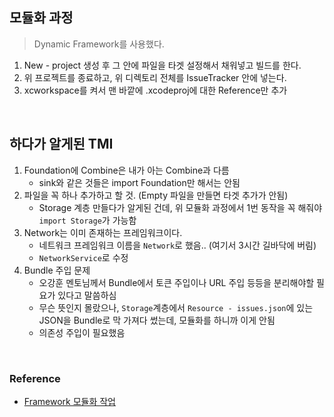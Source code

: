 ## 모듈화 과정
> Dynamic Framework를 사용했다.

1. New - project 생성 후 그 안에 파일을 타겟 설정해서 채워넣고 빌드를 한다.
2. 위 프로젝트를 종료하고, 위 디렉토리 전체를 IssueTracker 안에 넣는다.
3. xcworkspace를 켜서 맨 바깥에 .xcodeproj에 대한 Reference만 추가

<br>

## 하다가 알게된 TMI
1. Foundation에 Combine은 내가 아는 Combine과 다름
    - sink와 같은 것들은 import Foundation만 해서는 안됨
2. 파일을 꼭 하나 추가하고 할 것. (Empty 파일을 만들면 타겟 추가가 안됨)
    - Storage 계층 만들다가 알게된 건데, 위 모듈화 과정에서 1번 동작을 꼭 해줘야 `import Storage`가 가능함
3. Network는 이미 존재하는 프레임워크이다.
    - 네트워크 프레임워크 이름을 `Network`로 했음.. (여기서 3시간 길바닥에 버림)
    - `NetworkService`로 수정
4. Bundle 주입 문제
    - 오강훈 멘토님께서 Bundle에서 토큰 주입이나 URL 주입 등등을 분리해야할 필요가 있다고 말씀하심
    - 무슨 뜻인지 몰랐으나, `Storage`계층에서 `Resource - issues.json`에 있는 JSON을 Bundle로 막 가져다 썼는데, 모듈화를 하니까 이게 안됨
    - 의존성 주입이 필요했음

<br>

### Reference
- [Framework 모듈화 작업](https://daddy73e.tistory.com/4)
